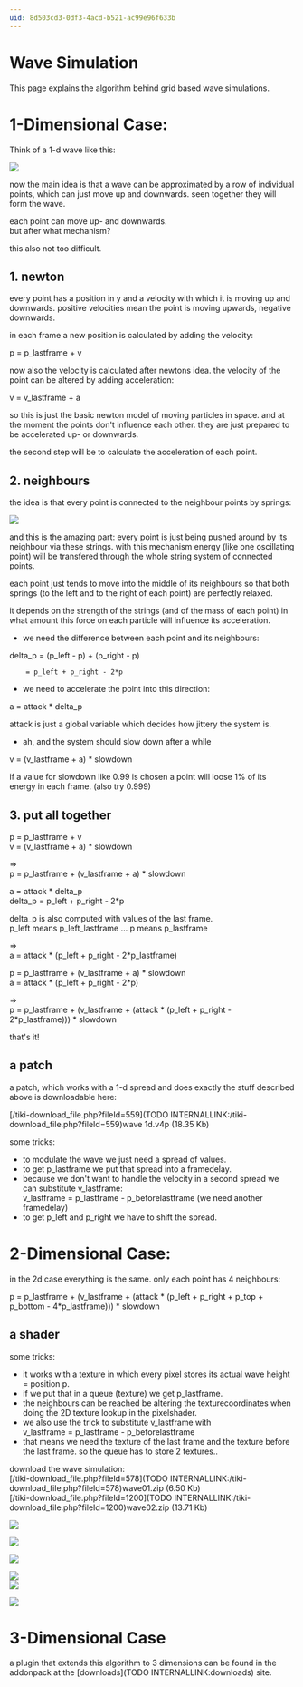 ```yaml
---
uid: 8d503cd3-0df3-4acd-b521-ac99e96f633b
---
```


# Wave Simulation
This page explains the algorithm behind grid based wave simulations.  

#  1-Dimensional Case:


Think of a 1-d wave like this:  

![](~/img/wave01.jpg "")  


now the main idea is that a wave can be approximated by a row of individual points, which can just move up and downwards. seen together they will form the wave.  

each point can move up- and downwards.  
but after what mechanism?  

this also not too difficult.  



## 1. newton

every point has a position in y and a velocity with which it is moving up and downwards. positive velocities mean the point is moving upwards, negative downwards.  

in each frame a new position is calculated by adding the velocity:  

p = p_lastframe + v  

now also the velocity is calculated after newtons idea. the velocity of the point can be altered by adding acceleration:  

v = v_lastframe + a  

so this is just the basic newton model of moving particles in space. and at the moment the points don't influence each other. they are just prepared to be accelerated up- or downwards.   

the second step will be to calculate the acceleration of each point.  


## 2. neighbours

the idea is that every point is connected to the neighbour points by springs:  

![](~/img/wave02.jpg "")  

and this is the amazing part: every point is just being pushed around by its neighbour via these strings. with this mechanism energy (like one oscillating point) will be transfered through the whole string system of connected points.  

each point just tends to move into the middle of its neighbours so that both springs (to the left and to the right of each point) are perfectly relaxed.  

it depends on the strength of the strings (and of the mass of each point) in what amount this force on each particle will influence its acceleration.  


- we need the difference between each point and its neighbours:  

delta_p = (p_left - p) + (p_right - p)  

        = p_left + p_right - 2*p 


- we need to accelerate the point into this direction:  

a = attack * delta_p  

attack is just a global variable which decides how jittery the system is.  


- ah, and the system should slow down after a while  

v = (v_lastframe + a) * slowdown  

if a value for slowdown like 0.99 is chosen a point will loose 1% of its energy in each frame. (also try 0.999)  


## 3. put all together

p = p_lastframe + v  
v = (v_lastframe + a) * slowdown  

=>    
p = p_lastframe + (v_lastframe + a) * slowdown  



a = attack * delta_p  
delta_p = p_left + p_right - 2*p   

delta_p is also computed with values of the last frame.  
p_left means p_left_lastframe ... p means p_lastframe  


=>    
a = attack * (p_left + p_right - 2*p_lastframe)  



p = p_lastframe + (v_lastframe + a) * slowdown  
a = attack * (p_left + p_right - 2*p)  

=>    
p = p_lastframe + (v_lastframe + (attack * (p_left + p_right - 2*p_lastframe))) * slowdown  


that's it!  


## a patch

a patch, which works with a 1-d spread and does exactly the stuff described above is downloadable here:   

[/tiki-download_file.php?fileId=559](TODO INTERNALLINK:/tiki-download_file.php?fileId=559)wave 1d.v4p (18.35 Kb)</a>  

some tricks:  
- to modulate the wave we just need a spread of values.  
- to get p_lastframe we put that spread into a framedelay.  
- because we don't want to handle the velocity in a second spread we can substitute v_lastframe:  
v_lastframe = p_lastframe - p_beforelastframe      (we need another framedelay)  
- to get p_left and p_right we have to shift the spread.  


#  2-Dimensional Case:


in the 2d case everything is the same. only each point has 4 neighbours:  

p = p_lastframe + (v_lastframe + (attack * (p_left + p_right + p_top + p_bottom - 4*p_lastframe))) * slowdown  


## a shader

some tricks:  
- it works with a texture in which every pixel stores its actual wave height = position p.  
- if we put that in a queue (texture) we get p_lastframe.  
- the neighbours can be reached be altering the texturecoordinates when doing the 2D texture lookup in the pixelshader.  
- we also use the trick to substitute v_lastframe with  
v_lastframe = p_lastframe - p_beforelastframe  
- that means we need the texture of the last frame and the texture before the last frame. so the queue has to store 2 textures..   


download the wave simulation:  
[/tiki-download_file.php?fileId=578](TODO INTERNALLINK:/tiki-download_file.php?fileId=578)wave01.zip (6.50 Kb)</a>  
[/tiki-download_file.php?fileId=1200](TODO INTERNALLINK:/tiki-download_file.php?fileId=1200)wave02.zip (13.71 Kb)</a>  


![](~/img/pixwave05directxrendererpass_117.jpg "")  

![](~/img/pixwave05directxrendererpass_110_1.jpg "")  

![](~/img/pixwave05directxrendererpass_16.jpg "")  

![](~/img/pixwave05directxrendererpass_15.jpg "")  
![](~/img/pixwave05directxrendererpass_13.jpg "")  

![](~/img/pixwave05directxrendererpass_10.jpg "")  



#  3-Dimensional Case

a plugin that extends this algorithm to 3 dimensions can be found in the addonpack at the [downloads](TODO INTERNALLINK:downloads) site.